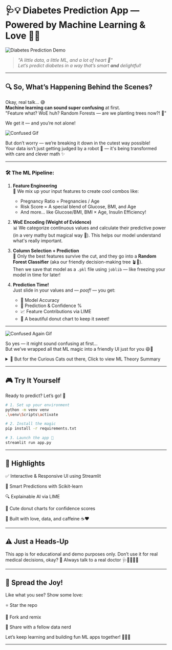 # 🩺💡 Diabetes Prediction App — Powered by Machine Learning & Love 🧠💖

![Diabetes Prediction Demo](image/demo.gif)

> _"A little data, a little ML, and a lot of heart 💓"_  
> _Let’s predict diabetes in a way that’s smart **and** delightful!_

---

## 🔍 So, What’s Happening Behind the Scenes?

Okay, real talk... 😅  
**Machine learning can sound super confusing** at first.  
"Feature what? WoE huh? Random Forests — are we planting trees now?! 🌳"

We get it — and you’re not alone!

![Confused Gif](https://media.giphy.com/media/VbnUQpnihPSIgIXuZv/giphy.gif)

But don’t worry — we’re breaking it down in the cutest way possible!  
Your data isn’t just getting judged by a robot 🤖 — it's being transformed with care and clever math ✨

---

### 🛠 The ML Pipeline:

1. **Feature Engineering**  
   🧪 We mix up your input features to create cool combos like:
   - Pregnancy Ratio = Pregnancies / Age
   - Risk Score = A special blend of Glucose, BMI, and Age  
   - And more… like Glucose/BMI, BMI × Age, Insulin Efficiency!

2. **WoE Encoding (Weight of Evidence)**  
   📊 We categorize continuous values and calculate their predictive power (in a very mathy but magical way 🧙). This helps our model understand what's really important.

3. **Column Selection + Prediction**  
   🎯 Only the best features survive the cut, and they go into a **Random Forest Classifier** (aka our friendly decision-making tree 🪴🌳).  
   Then we save that model as a `.pkl` file using `joblib` — like freezing your model in time for later!

4. **Prediction Time!**  
   Just slide in your values and — *poof!* — you get:
   - 🎯 Model Accuracy
   - 🧠 Prediction & Confidence %
   - 📈 Feature Contributions via LIME
   - 🍩 A beautiful donut chart to keep it sweet!

---

![Confused Again Gif](https://media1.tenor.com/m/DESSJFJ8_XkAAAAd/confused-cat-confused.gif)

So yes — it might sound confusing at first...  
But we’ve wrapped all that ML magic into a friendly UI just for you 😄💖

<details>
  <summary>📖 But for the Curious Cats out there, Click to view ML Theory Summary</summary>

  [Full explanation here →](theory.md)

</details>

---

## 🎮 Try It Yourself

Ready to predict? Let’s go! 🏁

```bash
# 1. Set up your environment
python -m venv venv
.\venv\Scripts\activate

# 2. Install the magic
pip install -r requirements.txt

# 3. Launch the app 🚀
streamlit run app.py
```
---

## 🎨 Highlights
✅ Interactive & Responsive UI using Streamlit

🧠 Smart Predictions with Scikit-learn

🔍 Explainable AI via LIME

🍩 Cute donut charts for confidence scores

🌈 Built with love, data, and caffeine ☕❤️

---

## ⚠️ Just a Heads-Up
This app is for educational and demo purposes only.
Don’t use it for real medical decisions, okay? 🙏
Always talk to a real doctor 🩺👨‍⚕️👩‍⚕️

---

## 💌 Spread the Joy!
Like what you see? Show some love:

⭐ Star the repo

🍴 Fork and remix

🤝 Share with a fellow data nerd

Let’s keep learning and building fun ML apps together! 🧑‍💻✨

---
